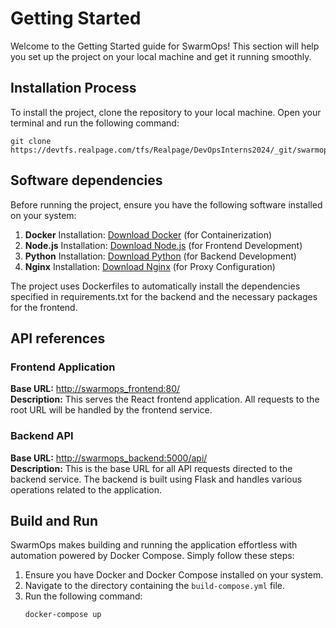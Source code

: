 # Getting Started

Welcome to the Getting Started guide for SwarmOps! This section will help you set up the project on your local machine and get it running smoothly.

## Installation Process  
To install the project, clone the repository to your local machine. Open your terminal and run the following command:

    git clone https://devtfs.realpage.com/tfs/Realpage/DevOpsInterns2024/_git/swarmops

## Software dependencies
Before running the project, ensure you have the following software installed on your system:
1. **Docker** Installation: [Download Docker](https://www.docker.com/get-started) (for Containerization)
2. **Node.js** Installation: [Download Node.js](https://nodejs.org) (for Frontend Development)
3. **Python** Installation: [Download Python](https://www.python.org/downloads) (for Backend Development)
4. **Nginx** Installation: [Download Nginx](https://nginx.org/en/docs/install.html) (for Proxy Configuration)

The project uses Dockerfiles to automatically install the dependencies specified in requirements.txt for the backend and the necessary packages for the frontend.

## API references
### Frontend Application
**Base URL:** [http://swarmops_frontend:80/]()  
**Description:** This serves the React frontend application. All requests to the root URL will be handled by the frontend service.
    
### Backend API
**Base URL:** [http://swarmops_backend:5000/api/]()  
**Description:** This is the base URL for all API requests directed to the backend service. The backend is built using Flask and handles various operations related to the application.

## Build and Run

SwarmOps makes building and running the application effortless with automation powered by Docker Compose. Simply follow these steps:

1. Ensure you have Docker and Docker Compose installed on your system.
2. Navigate to the directory containing the `build-compose.yml` file.
3. Run the following command:
    ```bash
    docker-compose up